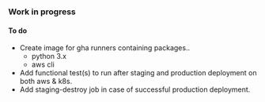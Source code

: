 ### Work in progress

#### To do
- Create image for gha runners containing packages..
  - python 3.x
  - aws cli
- Add functional test(s) to run after staging and production deployment on both aws & k8s.
- Add staging-destroy job in case of successful production deployment.
